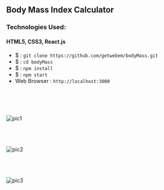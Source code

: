## Body Mass Index Calculator
### Technologies Used:
#### HTML5, CSS3, React.js
 - $ :  `git clone https://github.com/getwebem/bodyMass.git`
 - $   :  `cd bodyMass`
 - $  :  `npm install`
 - $  :  `npm start`
 - Web Browser :  `http://localhost:3000`

<br/><br/>
<br/><br/>
![pic1](https://raw.githubusercontent.com/getwebem/bodyMass/master/imgCover/Screen%20Shot%202017-06-29%20at%2008.08.44.png)
<br/><br/>

<br/><br/>
![pic2](https://raw.githubusercontent.com/getwebem/bodyMass/master/imgCover/Screen%20Shot%202017-06-29%20at%2008.09.02.png)
<br/><br/>

<br/><br/>
![pic3](https://raw.githubusercontent.com/getwebem/bodyMass/master/imgCover/Screen%20Shot%202017-06-29%20at%2008.09.55.png)
<br/><br/>
